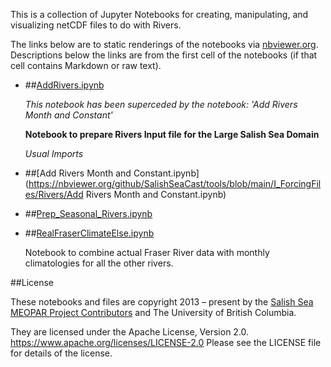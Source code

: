 This is a collection of Jupyter Notebooks for creating,
manipulating, and visualizing netCDF files to do with Rivers.

The links below are to static renderings of the notebooks via
[nbviewer.org](https://nbviewer.org/).
Descriptions below the links are from the first cell of the notebooks
(if that cell contains Markdown or raw text).

* ##[AddRivers.ipynb](https://nbviewer.org/github/SalishSeaCast/tools/blob/main/I_ForcingFiles/Rivers/AddRivers.ipynb)

    *This notebook has been superceded by the notebook: 'Add Rivers Month and Constant'*

    **Notebook to prepare Rivers Input file for the Large Salish Sea Domain**

    *Usual Imports*

* ##[Add Rivers Month and Constant.ipynb](https://nbviewer.org/github/SalishSeaCast/tools/blob/main/I_ForcingFiles/Rivers/Add Rivers Month and Constant.ipynb)

* ##[Prep_Seasonal_Rivers.ipynb](https://nbviewer.org/github/SalishSeaCast/tools/blob/main/I_ForcingFiles/Rivers/Prep_Seasonal_Rivers.ipynb)

* ##[RealFraserClimateElse.ipynb](https://nbviewer.org/github/SalishSeaCast/tools/blob/main/I_ForcingFiles/Rivers/RealFraserClimateElse.ipynb)

    Notebook to combine actual Fraser River data with monthly climatologies for all the other rivers.


##License

These notebooks and files are copyright 2013 – present
by the [Salish Sea MEOPAR Project Contributors](https://github.com/SalishSeaCast/docs/blob/master/CONTRIBUTORS.rst)
and The University of British Columbia.

They are licensed under the Apache License, Version 2.0.
https://www.apache.org/licenses/LICENSE-2.0
Please see the LICENSE file for details of the license.
